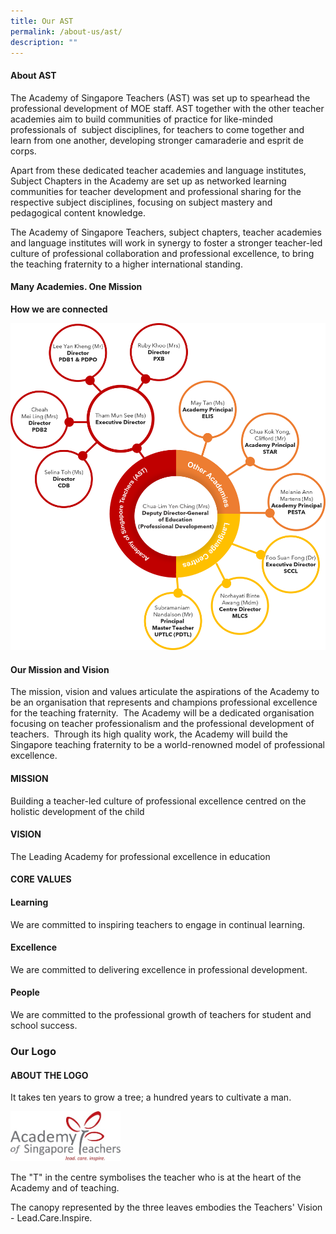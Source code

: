 ```yaml
---
title: Our AST
permalink: /about-us/ast/
description: ""
---
```





#### About AST

The Academy of Singapore Teachers (AST) was set up to spearhead the professional development of MOE staff. AST together with the other teacher academies aim to build communities of practice for like-minded professionals of  subject disciplines, for teachers to come together and learn from one another, developing stronger camaraderie and esprit de corps.  
  
Apart from these dedicated teacher academies and language institutes, Subject Chapters in the Academy are set up as networked learning communities for teacher development and professional sharing for the respective subject disciplines, focusing on subject mastery and pedagogical content knowledge.  
  
The Academy of Singapore Teachers, subject chapters, teacher academies and language institutes will work in synergy to foster a stronger teacher-led culture of professional collaboration and professional excellence, to bring the teaching fraternity to a higher international standing.


#### Many Academies. One Mission
**How we are connected**

![](/images/One-Academy-orgchart.png)

  

#### Our Mission and Vision

The mission, vision and values articulate the aspirations of the Academy to be an organisation that represents and champions professional excellence for the teaching fraternity.  The Academy will be a dedicated organisation focusing on teacher professionalism and the professional development of teachers.  Through its high quality work, the Academy will build the Singapore teaching fraternity to be a world-renowned model of professional excellence.

  

#### MISSION

Building a teacher-led culture of professional excellence centred on the holistic development of the child

  

#### VISION

The Leading Academy for professional excellence in education

  

#### CORE VALUES 
#### Learning

We are committed to inspiring teachers to engage in continual learning.

  

#### Excellence

We are committed to delivering excellence in professional development.

  

#### People

We are committed to the professional growth of teachers for student and school success.

### Our Logo

#### ABOUT THE LOGO

It takes ten years to grow a tree; a hundred years to cultivate a man.

<img src="/images/astlogo1.png" style="width:35%">

The "T" in the centre symbolises the teacher who is at the heart of the Academy and of teaching.  
  
The canopy represented by the three leaves embodies the Teachers' Vision - Lead.Care.Inspire.
